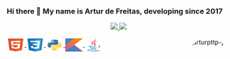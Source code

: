 ### Hi there 👋 My name is Artur de Freitas, developing since 2017
<div align="center">
  <a href="https://github.com/arturpttp">
  <img height="180em" src="https://github-readme-stats.vercel.app/api?username=arturpttp&show_icons=true&theme=cobalt&include_all_commits=true&count_private=true"/>
  <img height="180em" src="https://github-readme-stats.vercel.app/api/top-langs/?username=arturpttp&layout=compact&langs_count=7&theme=cobalt"/>
</div>
<div style="display: inline_block"><br>
  <!--<img align="center" alt="arturpttp-Js" height="30" width="40" src="https://raw.githubusercontent.com/devicons/devicon/master/icons/javascript/javascript-plain.svg">
  <img align="center" alt="arturpttp-Ts" height="30" width="40" src="https://raw.githubusercontent.com/devicons/devicon/master/icons/typescript/typescript-plain.svg">
  <img align="center" alt="arturpttp-React" height="30" width="40" src="https://raw.githubusercontent.com/devicons/devicon/master/icons/react/react-original.svg">
  <img align="center" alt="arturpttp-Csharp" height="30" width="40" src="https://raw.githubusercontent.com/devicons/devicon/master/icons/csharp/csharp-original.svg">-->
  <img align="center" alt="arturpttp-HTML" height="30" width="40" src="https://raw.githubusercontent.com/devicons/devicon/master/icons/html5/html5-original.svg">
  <img align="center" alt="arturpttp-CSS" height="30" width="40" src="https://raw.githubusercontent.com/devicons/devicon/master/icons/css3/css3-original.svg">
  <img align="center" alt="arturpttp-Python" height="30" width="40" src="https://raw.githubusercontent.com/devicons/devicon/master/icons/python/python-original.svg">
  <img align="center" alt="arturpttp-Kotlin" height="30" width="40" src="https://raw.githubusercontent.com/devicons/devicon/master/icons/kotlin/kotlin-original.svg">
  <img align="center" alt="arturpttp-Java" height="30" width="40" src="https://raw.githubusercontent.com/devicons/devicon/master/icons/java/java-original.svg">
  <img align="right" alt="arturpttp-pic" height="150" style="border-radius:50px;" src="https://media.discordapp.net/attachments/517334221660880907/908178316572377168/ezgif-2-8ced1ea5b417.gif?width=584&height=584">
</div>

